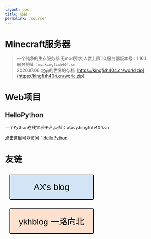 ```yaml
---
layout: post
title: 链接
permalink: /source/
---
```


# Minecraft服务器

>一个纯净的生存服务器,无mod要求,人数上限:10,服务器版本号：1.16.1  
>服务地址：`mc.kingfish404.cn`  
>2020.07.06 之前的世界的存档: [https://kingfish404.cn/world.zip](https://kingfish404.cn/world.zip)


# Web项目

## HelloPython

一个Python在线实验平台,网址：study.kingfish404.cn

点击这里可以访问：[HelloPython](https://study.kingfish404.cn)

# 友链


<style>

    button{
        width:10em;
        height:3em;
        font-size:2em;
        background-color:white;
        border-radius:5px;
        margin:0.5em;
        cursor:pointer;
    }
    .friendLinks{
        margin-bottom:20px;
    }
</style>
<div class="friendLinks">

<a href="https://xgpax.top" target="_blank">
<button style="background-color:rgba(37,126,208,0.2)">
    AX&#039;s blog
</button>
</a>

<a href="https://khany.top" target="_blank">
<button style="background-color:rgba(249,105,14,0.2)">
    ykhblog 一路向北
</button>
</a>

</div>
